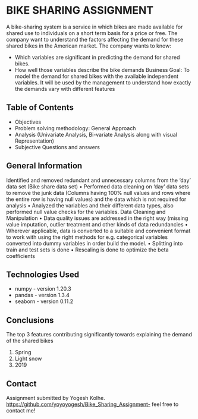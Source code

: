 # BIKE SHARING ASSIGNMENT

A bike-sharing system is a service in which bikes are made available for shared use to individuals on a short term basis for a price or free.
The company want to understand the factors affecting the demand for these shared bikes in the American market. The company wants to know:
- Which variables are significant in predicting the demand for shared bikes.
- How well those variables describe the bike demands
Business Goal:
To model the demand for shared bikes with the available independent variables. It will be used by the management to understand how exactly the demands vary with different features


## Table of Contents
* Objectives
* Problem solving methodology: General Approach
* Analysis (Univariate Analysis, Bi-variate Analysis along with visual Representation)
* Subjective Questions and answers

## General Information
Identified and removed redundant and unnecessary columns from the ‘day’ data set (Bike share data set)
• Performed data cleaning on ‘day’ data sets to remove the junk data (Columns having 100% null values and rows
where the entire row is having null values) and the data which is not required for analysis
• Analyzed the variables and their different data types, also performed null value checks for the variables.
Data Cleaning and Manipulation
• Data quality issues are addressed in the right way (missing value imputation, outlier treatment and other kinds of data redundancies
• Wherever applicable, data is converted to a suitable and convenient format to work with using the right methods for e.g. categorical variables converted into dummy variables in order build the model.
• Splitting into train and test sets is done
• Rescaling is done to optimize the beta coefficients

## Technologies Used
- numpy - version 1.20.3
- pandas - version 1.3.4
- seaborn - version 0.11.2

## Conclusions
The top 3 features contributing significantly towards explaining the demand of the shared bikes
1. Spring
2. Light snow
3. 2019

## Contact
Assignment submitted by Yogesh Kolhe. 
https://github.com/yoyoyogesh/Bike_Sharing_Assignment- feel free to contact me!
